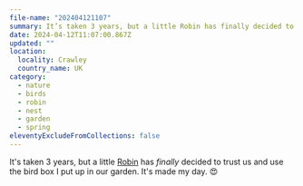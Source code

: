 ```yaml
---
file-name: "202404121107"
summary: It’s taken 3 years, but a little Robin has finally decided to trust us and use the nest box I put up in our garden. It’s made my day.
date: 2024-04-12T11:07:00.867Z
updated: ""
location:
  locality: Crawley
  country_name: UK
category:
  - nature
  - birds
  - robin
  - nest
  - garden
  - spring
eleventyExcludeFromCollections: false
---
```


It's taken 3 years, but a little [Robin](https://www.woodlandtrust.org.uk/trees-woods-and-wildlife/animals/birds/robin/) has *finally* decided to trust us and use the bird box I put up in our garden. It's made my day. 😍
